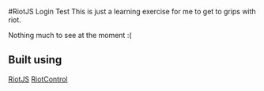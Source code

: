 #RiotJS Login Test
This is just a learning exercise for me to get to grips with riot.

Nothing much to see at the moment :(

Built using
-------
[RiotJS](https://github.com/muut/riotjs)
[RiotControl](https://github.com/jimsparkman/RiotControl)
